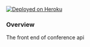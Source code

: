 [![Deployed on Heroku](https://img.shields.io/badge/Deployed%20on-Heroku-purple)](https://conference-client.herokuapp.com/)
### Overview

The front end of conference api